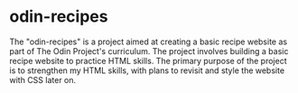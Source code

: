 # odin-recipes
The "odin-recipes" is a project aimed at creating a basic recipe website as part of The Odin Project's curriculum. The project involves building a basic recipe website to practice HTML skills. The primary purpose of the project is to strengthen my HTML skills, with plans to revisit and style the website with CSS later on.
